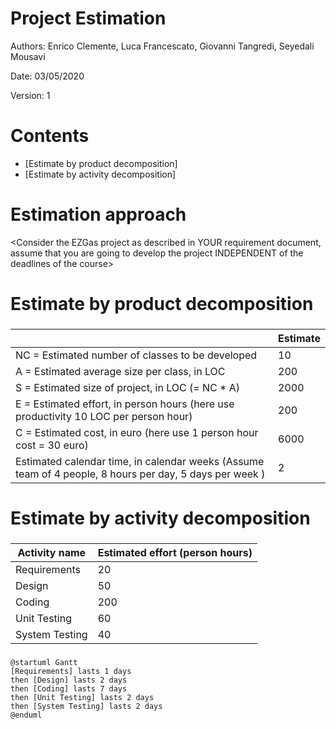 # Project Estimation  

Authors: Enrico Clemente, Luca Francescato, Giovanni Tangredi, Seyedali Mousavi

Date: 03/05/2020

Version: 1

# Contents



- [Estimate by product decomposition]
- [Estimate by activity decomposition]



# Estimation approach

<Consider the EZGas  project as described in YOUR requirement document, assume that you are going to develop the project INDEPENDENT of the deadlines of the course>

# Estimate by product decomposition



### 

|             | Estimate                        |             
| ----------- | ------------------------------- |  
| NC =  Estimated number of classes to be developed   |10|             
|  A = Estimated average size per class, in LOC       |200| 
| S = Estimated size of project, in LOC (= NC * A) |2000|
| E = Estimated effort, in person hours (here use productivity 10 LOC per person hour)|200|   
| C = Estimated cost, in euro (here use 1 person hour cost = 30 euro) | 6000| 
| Estimated calendar time, in calendar weeks (Assume team of 4 people, 8 hours per day, 5 days per week ) | 2 |               


# Estimate by activity decomposition



### 

|         Activity name    | Estimated effort (person hours)   |             
| ----------- | ------------------------------- | 
| Requirements | 20 |
| Design | 50  |
| Coding | 200 |
| Unit Testing | 60 |
| System Testing | 40 |


###
``` plantuml
@startuml Gantt
[Requirements] lasts 1 days
then [Design] lasts 2 days
then [Coding] lasts 7 days
then [Unit Testing] lasts 2 days
then [System Testing] lasts 2 days
@enduml
```
###

